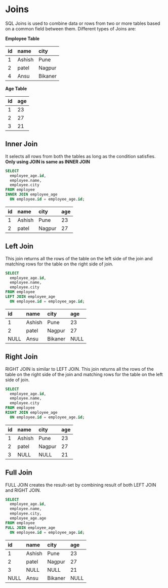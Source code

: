 # Joins

SQL Joins is used to combine data or rows from two or more tables based on a common field between them. Different types of Joins are:

**Employee Table**

| id | name   | city    |
|:---|:-------|:--------|
| 1  | Ashish | Pune    |
| 2  | patel  | Nagpur  |
| 4  | Ansu   | Bikaner |

**Age Table**

| id | age |
|:---|:----|
| 1  | 23  |
| 2  | 27  |
| 3  | 21  |

## Inner Join
It selects all rows from both the tables as long as the condition satisfies.
**Only using JOIN is same as INNER JOIN**
```sql
SELECT
  employee_age.id,
  employee.name,
  employee.city
FROM employee
INNER JOIN employee_age
  ON employee.id = employee_age.id;
```
| id | name   | city   | age |
|:---|:-------|:-------|:----|
| 1  | Ashish | Pune   | 23  |
| 2  | patel  | Nagpur | 27  |

## Left Join
This join returns all the rows of the table on the left side of the join and matching rows for the table on the right side of join. 
```sql
SELECT
  employee_age.id,
  employee.name,
  employee.city
FROM employee
LEFT JOIN employee_age
  ON employee.id = employee_age.id;
```
| id   | name   | city    | age  |
|:-----|:-------|:--------|:-----|
| 1    | Ashish | Pune    | 23   |
| 2    | patel  | Nagpur  | 27   |
| NULL | Ansu   | Bikaner | NULL |

## Right Join
RIGHT JOIN is similar to LEFT JOIN. This join returns all the rows of the table on the right side of the join and matching rows for the table on the left side of join.
```sql
SELECT
  employee_age.id,
  employee.name,
  employee.city
FROM employee
RIGHT JOIN employee_age
  ON employee.id = employee_age.id;
```

| id | name   | city   | age |
|:---|:-------|:-------|:----|
| 1  | Ashish | Pune   | 23  |
| 2  | patel  | Nagpur | 27  |
| 3  | NULL   | NULL   | 21  |

## Full Join
FULL JOIN creates the result-set by combining result of both LEFT JOIN and RIGHT JOIN.
```sql
SELECT
  employee_age.id,
  employee.name,
  employee.city,
  employee_age.age
FROM employee
FULL JOIN employee_age
  ON employee.id = employee_age.id;
```
| id   | name   | city    | age  |
|:-----|:-------|:--------|:-----|
| 1    | Ashish | Pune    | 23   |
| 2    | patel  | Nagpur  | 27   |
| 3    | NULL   | NULL    | 21   |
| NULL | Ansu   | Bikaner | NULL |
